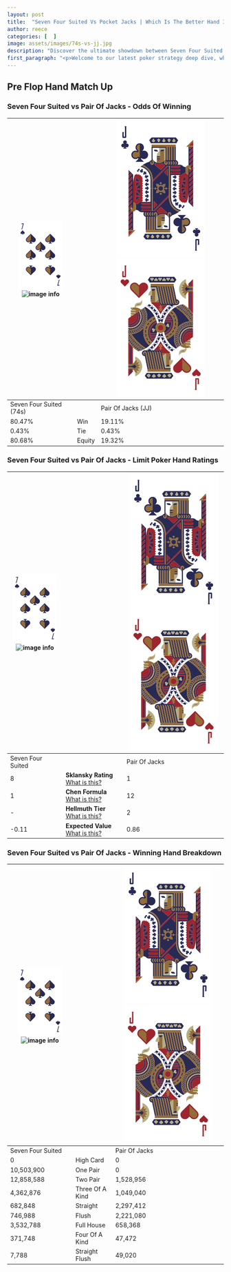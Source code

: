 ```yaml
---
layout: post
title:  "Seven Four Suited Vs Pocket Jacks | Which Is The Better Hand In Poker? A Complete Guide"
author: reece
categories: [  ]
image: assets/images/74s-vs-jj.jpg
description: "Discover the ultimate showdown between Seven Four Suited and Pair Of Jacks in poker! Uncover the odds, strategies, and scenarios where one hand triumphs over the other. Get ready to up your poker game with this thrilling analysis."
first_paragraph: "<p>Welcome to our latest poker strategy deep dive, where we're pitting two distinct hands against each other in a high-stakes showdown: Seven Four Suited vs Pair Of Jacks.</p><p>In the dynamic world of poker, every decision counts, and knowing which hand holds the upper hand is key to your success at the table.</p><p>In this article, we'll dissect these two hands, explore the scenarios where one dominates the other, and equip you with the knowledge to make strategic choices that can tip the odds in your favor.</p><p>Get ready to unravel the intriguing dynamics of these poker hands and elevate your game to new heights.</p>"
---
```




[comment]: # (sp0)

## Pre Flop Hand Match Up

<div class="table hand-ratings" markdown="1"> 



### Seven Four Suited vs Pair Of Jacks - Odds Of Winning


    
| ![image info](assets/images/hand1/7.png) ![image info](assets/images/hand1/4s.png) |  | ![image info](assets/images/hand2/J.png) ![image info](assets/images/hand2/Jo.png) |
| -------- | -------- | -------- |
| Seven Four Suited (74s) |  | Pair Of Jacks (JJ) |
| 80.47% | Win | 19.11% |
| 0.43% | Tie | 0.43% |
| 80.68% | Equity | 19.32% |




[comment]: # (sp1)



### Seven Four Suited vs Pair Of Jacks - Limit Poker Hand Ratings


    
| ![image info](assets/images/hand1/7.png) ![image info](assets/images/hand1/4s.png) |  | ![image info](assets/images/hand2/J.png) ![image info](assets/images/hand2/Jo.png) |
| -------- | -------- | -------- |
| Seven Four Suited |  | Pair Of Jacks |
| 8 | **Sklansky Rating** [What is this?](/sklansky-rating-explained) | 1 |
| 1 | **Chen Formula** [What is this?](/chen-formula-explained) | 12 |
| - | **Hellmuth Tier** [What is this?](/Hellmuth-tier-explained) | 2 |
| -0.11 | **Expected Value** [What is this?](/expected-value-explained) | 0.86 |




[comment]: # (sp2)



### Seven Four Suited vs Pair Of Jacks - Winning Hand Breakdown


    
| ![image info](assets/images/hand1/7.png) ![image info](assets/images/hand1/4s.png) |  | ![image info](assets/images/hand2/J.png) ![image info](assets/images/hand2/Jo.png) |
| -------- | -------- | -------- |
| Seven Four Suited |  | Pair Of Jacks |
| 0 | High Card | 0 |
| 10,503,900 | One Pair | 0 |
| 12,858,588 | Two Pair | 1,528,956 |
| 4,362,876 | Three Of A Kind | 1,049,040 |
| 682,848 | Straight | 2,297,412 |
| 746,988 | Flush | 2,221,080 |
| 3,532,788 | Full House | 658,368 |
| 371,748 | Four Of A Kind | 47,472 |
| 7,788 | Straight Flush | 49,020 |




[comment]: # (sp3)



</div>

[comment]: # (sp4)



[comment]: # (sp5)

